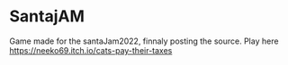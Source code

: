 # SantajAM
 Game made for the santaJam2022, finnaly posting the source. Play here https://neeko69.itch.io/cats-pay-their-taxes
